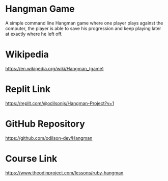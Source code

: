 # Hangman Game
A simple command line Hangman game where one player plays against the computer, the player is able to save his progression and keep playing  later at exactly where he left off.

# Wikipedia
https://en.wikipedia.org/wiki/Hangman_(game)

# Replit Link
https://replit.com/@odilsonjs/Hangman-Project?v=1

# GitHub Repository
https://github.com/odilson-dev/Hangman

# Course Link
https://www.theodinproject.com/lessons/ruby-hangman